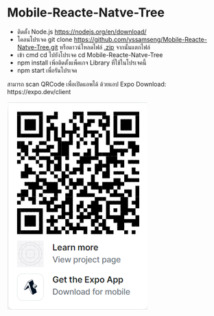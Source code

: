 # Mobile-Reacte-Natve-Tree
* ติดตั้ง Node.js https://nodejs.org/en/download/
* โคลนโปรเจค git clone https://github.com/yssamseng/Mobile-Reacte-Natve-Tree.git หรือดาวน์โหลดไฟล์ <a href="https://github.com/yssamseng/Mobile-Reacte-Natve-Tree/archive/refs/heads/main.zip">.zip</a> จากนั้นแตกไฟล์
* เข้า cmd cd ไปยังโปรเจค cd Mobile-Reacte-Natve-Tree
* npm install เพิ่อติดตั้งแพ็คเกจ Library ที่ใช้ในโปรเจคนี้
* npm start เพื่อรันโปรเจค

<div>สามารถ scan QRCode เพื่อเปิดแอพได้ ด้วยแอป Expo Download: https://expo.dev/client</div>

![alt text](https://github.com/yssamseng/Mobile-Reacte-Natve-Tree/blob/main/qrCodeExpoPublish.png?raw=true)
